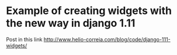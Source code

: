 # Example of creating widgets with the new way in django 1.11

Post in this link http://www.helio-correia.com/blog/code/django-111-widgets/
